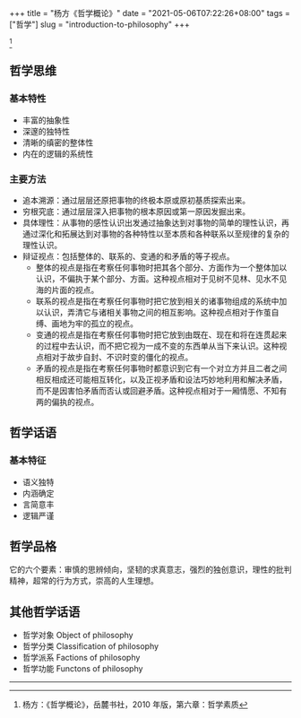 +++
title = "杨方《哲学概论》"
date = "2021-05-06T07:22:26+08:00"
tags = ["哲学"]
slug = "introduction-to-philosophy"
+++

[^1]

## 哲学思维

### 基本特性

- 丰富的抽象性
- 深邃的独特性
- 清晰的缜密的整体性
- 内在的逻辑的系统性

### 主要方法

- 追本溯源：通过层层还原把事物的终极本原或原初基质探索出来。
- 穷根究底：通过层层深入把事物的根本原因或第一原因发掘出来。
- 具体理性：从事物的感性认识出发通过抽象达到对事物的简单的理性认识，再通过深化和拓展达到对事物的各种特性以至本质和各种联系以至规律的复杂的理性认识。
- 辩证视点：包括整体的、联系的、变通的和矛盾的等子视点。
  - 整体的视点是指在考察任何事物时把其各个部分、方面作为一个整体加以认识，不偏执于某个部分、方面。这种视点相对于见树不见林、见水不见海的片面的视点。
  - 联系的视点是指在考察任何事物时把它放到相关的诸事物组成的系统中加以认识，弄清它与诸相关事物之间的相互影响。这种视点相对于作茧自缚、画地为牢的孤立的视点。
  - 变通的视点是指在考察任何事物时把它放到由既在、现在和将在连贯起来的过程中去认识，而不把它视为一成不变的东西单从当下来认识。这种视点相对于故步自封、不识时变的僵化的视点。
  - 矛盾的视点是指在考察任何事物时都意识到它有一个对立方并且二者之间相反相成还可能相互转化，以及正视矛盾和设法巧妙地利用和解决矛盾，而不是因害怕矛盾而否认或回避矛盾。这种视点相对于一厢情愿、不知有两的偏执的视点。

## 哲学话语

### 基本特征

- 语义独特
- 内涵确定
- 言简意丰
- 逻辑严谨

## 哲学品格

它的六个要素：审慎的思辨倾向，坚韧的求真意志，强烈的独创意识，理性的批判精神，超常的行为方式，崇高的人生理想。

## 其他哲学话语

- 哲学对象 Object of philosophy
- 哲学分类 Classification of philosophy
- 哲学派系 Factions of philosophy
- 哲学功能 Functons of philosophy

---

[^1]: 杨方：《哲学概论》，岳麓书社，2010 年版，第六章：哲学素质
